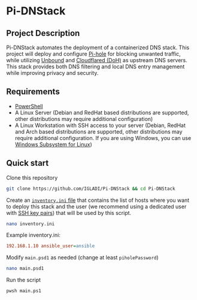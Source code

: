 # Pi-DNStack

## Project Description

Pi-DNStack automates the deployment of a containerized DNS stack. This project will deploy and configure [Pi-hole](https://docs.pi-hole.net) for blocking unwanted traffic, while utilizing [Unbound](https://unbound.docs.nlnetlabs.nl/en/latest/) and [Cloudflared (DoH)](https://developers.cloudflare.com/1.1.1.1/encryption/dns-over-https/) as upstream DNS servers. This stack provides both DNS filtering and local DNS entry management while improving privacy and security.

## Requirements

-   [PowerShell](https://learn.microsoft.com/en-us/powershell/scripting/install/installing-powershell?view=powershell-7.4)
-   A Linux Server (Debian and RedHat based distributions are supported, other distributions may require additional configuration)
-   A Linux Workstation with SSH access to your server (Debian, RedHat and Arch based distributions are supported, other distributions may require additional configuration. If you are using Windows, you can use [Windows Subsystem for Linux](https://docs.microsoft.com/en-us/windows/wsl/install))

## Quick start

Clone this repository

```bash
git clone https://github.com/IGLADI/Pi-DNStack && cd Pi-DNStack
```

Create an [`inventory.ini` file](https://docs.ansible.com/ansible/latest/collections/ansible/builtin/ini_inventory.html) that contains the list of hosts where you want to deploy this stack and the user (we recommend using a dedicated user with [SSH key pairs](https://help.ubuntu.com/community/SSH/OpenSSH/Keys)) that will be used by this script.

```bash
nano inventory.ini
```

Example inventory.ini:

```ini
192.168.1.10 ansible_user=ansible
```

Modify `main.psd1` as needed (change at least `piholePassword`)

```bash
nano main.psd1
```

Run the script

```bash
pwsh main.ps1
```
